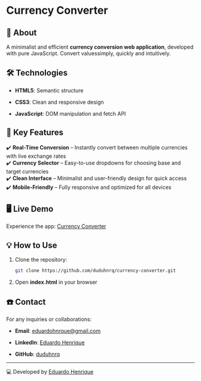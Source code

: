 # Currency Converter

## 📌 About
A minimalist and efficient **currency conversion web application**, developed with pure JavaScript. Convert values ​​simply, quickly and intuitively.

## 🛠️ Technologies

- **HTML5**: Semantic structure

- **CSS3**: Clean and responsive design

- **JavaScript**: DOM manipulation and fetch API

## 🚀 Key Features

✔️ **Real-Time Conversion** – Instantly convert between multiple currencies with live exchange rates  
✔️ **Currency Selector** – Easy-to-use dropdowns for choosing base and target currencies  
✔️ **Clean Interface** – Minimalist and user-friendly design for quick access  
✔️ **Mobile-Friendly** – Fully responsive and optimized for all devices

## 🖥️ Live Demo

Experience the app: [Currency Converter](https://duduhnrq.github.io/currency-converter/)

## 💡 How to Use

1. Clone the repository:
   ```bash
   git clone https://github.com/duduhnrq/currency-converter.git

2. Open **index.html** in your browser

## ☎️ Contact

For any inquiries or collaborations:

- **Email**: eduardohnrque@gmail.com

- **LinkedIn**: [Eduardo Henrique](www.linkedin.com/in/eduardo-hnrque)

- **GitHub**: [duduhnrq](https://github.com/duduhnrq)

---

💻 Developed by [Eduardo Henrique](https://github.com/duduhnrq)
